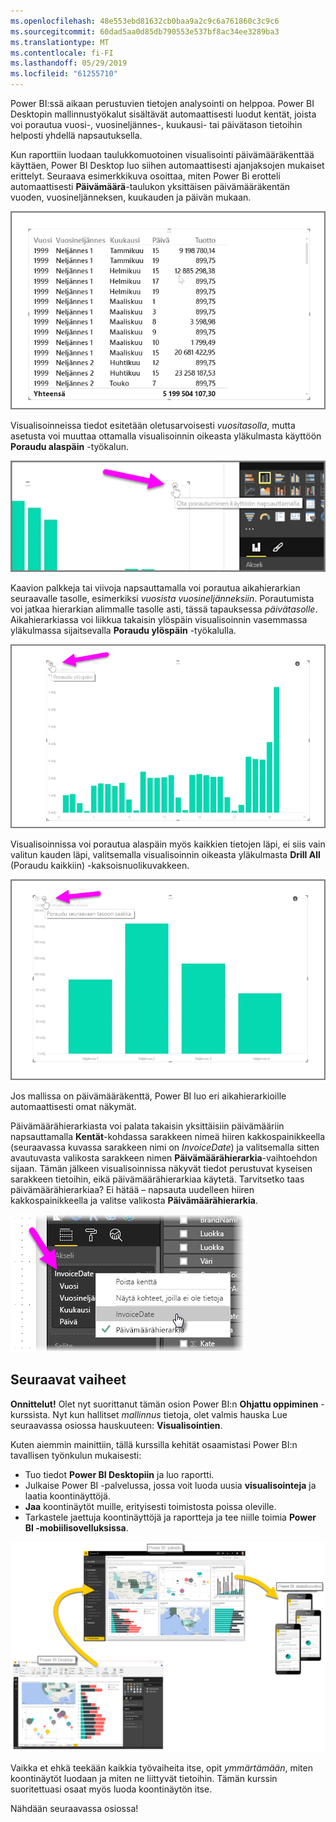 ```yaml
---
ms.openlocfilehash: 48e553ebd81632cb0baa9a2c9c6a761860c3c9c6
ms.sourcegitcommit: 60dad5aa0d85db790553e537bf8ac34ee3289ba3
ms.translationtype: MT
ms.contentlocale: fi-FI
ms.lasthandoff: 05/29/2019
ms.locfileid: "61255710"
---
```

Power BI:ssä aikaan perustuvien tietojen analysointi on helppoa. Power BI Desktopin mallinnustyökalut sisältävät automaattisesti luodut kentät, joista voi porautua vuosi-, vuosineljännes-, kuukausi- tai päivätason tietoihin helposti yhdellä napsautuksella.  

Kun raporttiin luodaan taulukkomuotoinen visualisointi päivämääräkenttää käyttäen, Power BI Desktop luo siihen automaattisesti ajanjaksojen mukaiset erittelyt. Seuraava esimerkkikuva osoittaa, miten Power Bi erotteli automaattisesti **Päivämäärä**-taulukon yksittäisen päivämääräkentän vuoden, vuosineljänneksen, kuukauden ja päivän mukaan.

![](media/2-6a-explore-time-based-data/2-6a_1.png)

Visualisoinneissa tiedot esitetään oletusarvoisesti *vuositasolla*, mutta asetusta voi muuttaa ottamalla visualisoinnin oikeasta yläkulmasta käyttöön **Poraudu alaspäin** -työkalun.

![](media/2-6a-explore-time-based-data/2-6a_2.png)

Kaavion palkkeja tai viivoja napsauttamalla voi porautua aikahierarkian seuraavalle tasolle, esimerkiksi *vuosista* *vuosineljänneksiin*. Porautumista voi jatkaa hierarkian alimmalle tasolle asti, tässä tapauksessa *päivätasolle*. Aikahierarkiassa voi liikkua takaisin ylöspäin visualisoinnin vasemmassa yläkulmassa sijaitsevalla **Poraudu ylöspäin** -työkalulla.

![](media/2-6a-explore-time-based-data/2-6a_3.png)

Visualisoinnissa voi porautua alaspäin myös kaikkien tietojen läpi, ei siis vain valitun kauden läpi, valitsemalla visualisoinnin oikeasta yläkulmasta **Drill All** (Poraudu kaikkiin) -kaksoisnuolikuvakkeen.

![](media/2-6a-explore-time-based-data/2-6a_4.png)

Jos mallissa on päivämääräkenttä, Power BI luo eri aikahierarkioille automaattisesti omat näkymät.

Päivämäärähierarkiasta voi palata takaisin yksittäisiin päivämääriin napsauttamalla **Kentät**-kohdassa sarakkeen nimeä hiiren kakkospainikkeella (seuraavassa kuvassa sarakkeen nimi on *InvoiceDate*) ja valitsemalla sitten avautuvasta valikosta sarakkeen nimen **Päivämäärähierarkia**-vaihtoehdon sijaan. Tämän jälkeen visualisoinnissa näkyvät tiedot perustuvat kyseisen sarakkeen tietoihin, eikä päivämäärähierarkiaa käytetä. Tarvitsetko taas päivämäärähierarkiaa? Ei hätää – napsauta uudelleen hiiren kakkospainikkeella ja valitse valikosta **Päivämäärähierarkia**.

![](media/2-6a-explore-time-based-data/2-6a_5.png)

## <a name="next-steps"></a>Seuraavat vaiheet
**Onnittelut!** Olet nyt suorittanut tämän osion Power BI:n **Ohjattu oppiminen** -kurssista. Nyt kun hallitset *mallinnus* tietoja, olet valmis hauska Lue seuraavassa osiossa hauskuuteen: **Visualisointien**.

Kuten aiemmin mainittiin, tällä kurssilla kehität osaamistasi Power BI:n tavallisen työnkulun mukaisesti:

* Tuo tiedot **Power BI Desktopiin** ja luo raportti.
* Julkaise Power BI -palvelussa, jossa voit luoda uusia **visualisointeja** ja laatia koontinäyttöjä.
* **Jaa** koontinäytöt muille, erityisesti toimistosta poissa oleville.
* Tarkastele jaettuja koontinäyttöjä ja raportteja ja tee niille toimia **Power BI -mobiilisovelluksissa**.

![](media/2-6a-explore-time-based-data/c0a1_1.png)

Vaikka et ehkä teekään kaikkia työvaiheita itse, opit *ymmärtämään*, miten koontinäytöt luodaan ja miten ne liittyvät tietoihin. Tämän kurssin suoritettuasi osaat myös luoda koontinäytön itse.

Nähdään seuraavassa osiossa!

